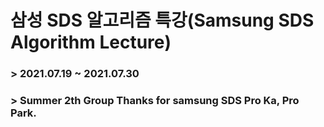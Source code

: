 # 삼성 SDS 알고리즘 특강(Samsung SDS Algorithm Lecture)
### > 2021.07.19 ~ 2021.07.30 
### > Summer 2th Group Thanks for samsung SDS Pro Ka, Pro Park.
